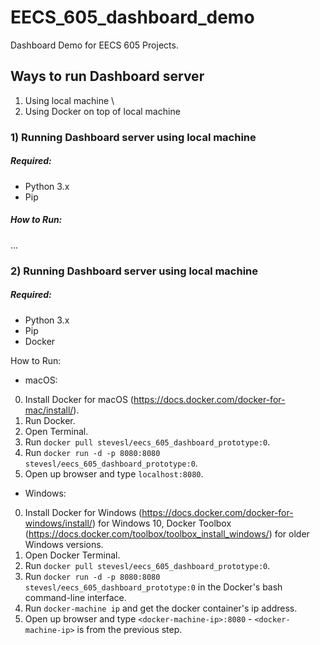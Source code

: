 
# EECS_605_dashboard_demo


Dashboard Demo for EECS 605 Projects.

## Ways to run Dashboard server

1) Using local machine \
2) Using Docker on top of local machine

### 1) Running Dashboard server using local machine
##### Required:
- Python 3.x
- Pip

##### How to Run:
...


### 2) Running Dashboard server using local machine
##### Required:
- Python 3.x
- Pip
- Docker

How to Run:

- macOS:

0) Install Docker for macOS (https://docs.docker.com/docker-for-mac/install/).
1) Run Docker.
2) Open Terminal.
3) Run `docker pull stevesl/eecs_605_dashboard_prototype:0`.
4) Run `docker run -d -p 8080:8080 stevesl/eecs_605_dashboard_prototype:0`.
5) Open up browser and type `localhost:8080`.

- Windows:

0) Install Docker for Windows (https://docs.docker.com/docker-for-windows/install/) for Windows 10, Docker Toolbox (https://docs.docker.com/toolbox/toolbox_install_windows/) for older Windows versions.
1) Open Docker Terminal.
2) Run `docker pull stevesl/eecs_605_dashboard_prototype:0`.
3) Run `docker run -d -p 8080:8080 stevesl/eecs_605_dashboard_prototype:0` in the Docker's bash command-line interface.
4) Run `docker-machine ip` and get the docker container's ip address.
5) Open up browser and type `<docker-machine-ip>:8080` - `<docker-machine-ip>` is from the previous step.
